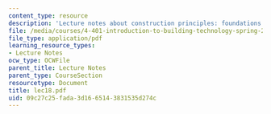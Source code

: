 ```yaml
---
content_type: resource
description: 'Lecture notes about construction principles: foundations.'
file: /media/courses/4-401-introduction-to-building-technology-spring-2006/09c27c25fada3d1665143831535d274c_lec18.pdf
file_type: application/pdf
learning_resource_types:
- Lecture Notes
ocw_type: OCWFile
parent_title: Lecture Notes
parent_type: CourseSection
resourcetype: Document
title: lec18.pdf
uid: 09c27c25-fada-3d16-6514-3831535d274c
---
```

